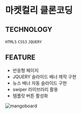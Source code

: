 # 마켓컬리 클론코딩

## TECHNOLOGY
`HTML5` `CSS3` `JQUERY`

## FEATURE
- 반응형 페이지
- JQUERY 슬라이드 배너 제작 구현
- 뉴스 배너 자동 슬라이드 구현
- swiper 라이브러리 활용
- 템플릿 버튼 활성화

![mangoboard](https://github.com/gayeongogo/mangoboard/assets/116170363/3a8f3e74-796f-41fd-8a97-d2f008415eb4)
